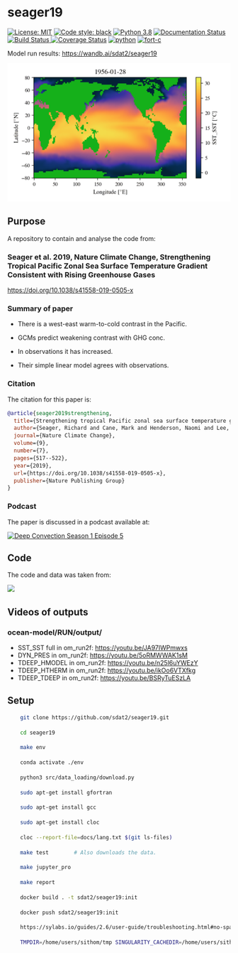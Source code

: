 # seager19
<a href="https://opensource.org/licenses/MIT"><img alt="License: MIT" src=https://img.shields.io/badge/License-MIT-blue.svg></a>
 <a href="https://github.com/psf/black"><img alt="Code style: black" src="https://img.shields.io/badge/code%20style-black-000000.svg"></a>
 <a href=https://www.python.org/downloads/release/python-388/><img src='https://img.shields.io/badge/python-3.8-blue.svg' alt='Python 3.8' /></a>
<a href='https://seager19.readthedocs.io/en/latest/?badge=latest'>
    <img src='https://readthedocs.org/projects/seager19/badge/?version=latest' alt='Documentation Status' />
</a>
<a href='https://travis-ci.com/sdat2/seager19'>
    <img src='https://travis-ci.com/sdat2/seager19.svg?branch=main' alt='Build Status' />
</a>
<a href='https://coveralls.io/github/sdat2/seager19?branch=main'><img src='https://coveralls.io/repos/github/sdat2/seager19/badge.svg?branch=main' alt='Coverage Status' /></a>
<a href=https://github.com/sdat2/seager19/actions><img src='https://github.com/sdat2/seager19/actions/workflows/python.yml/badge.svg' alt='python' /></a>
<a href=https://github.com/sdat2/seager19/actions><img src='https://github.com/sdat2/seager19/actions/workflows/fort-c.yml/badge.svg' alt='fort-c' /></a>

Model run results: <https://wandb.ai/sdat2/seager19>

![SST output over spin up period](gifs/om_diag_SST_SST.gif)

## Purpose

A repository to contain and analyse the code from:

### Seager et al. 2019, Nature Climate Change, Strengthening Tropical Pacific Zonal Sea Surface Temperature Gradient Consistent with Rising Greenhouse Gases

<https://doi.org/10.1038/s41558-019-0505-x>

### Summary of paper

- There is a west-east warm-to-cold contrast in the Pacific.

- GCMs predict weakening contrast with GHG conc.

- In observations it has increased.

- Their simple linear model agrees with observations.

### Citation

The citation for this paper is:

```bibtex
@article{seager2019strengthening,
  title={Strengthening tropical Pacific zonal sea surface temperature gradient consistent with rising greenhouse gases},
  author={Seager, Richard and Cane, Mark and Henderson, Naomi and Lee, Dong-Eun and Abernathey, Ryan and Zhang, Honghai},
  journal={Nature Climate Change},
  volume={9},
  number={7},
  pages={517--522},
  year={2019},
  url={https://doi.org/10.1038/s41558-019-0505-x},
  publisher={Nature Publishing Group}
}
```

### Podcast

The paper is discussed in a podcast available at:

<a href='https://deep-convection.org/2020/04/13/episode-5-richard-seager/'>
    <img src='https://deep-convection.org/wp-content/uploads/2020/02/DC_logo_small_rectangular.png' alt='Deep Convection Season 1 Episode 5' width='150' />
</a>

## Code

The code and data was taken from:

<a href='http://kage.ldeo.columbia.edu:81/SOURCES/.LDEO/.ClimateGroup/.PROJECTS/.PublicationsData/.Seager_etal_NCC-2019/'>
<img src='https://upload.wikimedia.org/wikipedia/en/thumb/f/f1/Columbia_University_shield.svg/1200px-Columbia_University_shield.svg.png', width='150'>
</a>

## Videos of outputs

### ocean-model/RUN/output/

- SST_SST full in om_run2f: <https://youtu.be/JA97IWPmwxs>
- DYN_PRES in om_run2f: <https://youtu.be/5oRMWWAK1sM>
- TDEEP_HMODEL in om_run2f: <https://youtu.be/n25l6uYWEzY>
- TDEEP_HTHERM in om_run2f: <https://youtu.be/ikOo6VTXfkg>
- TDEEP_TDEEP in om_run2f: <https://youtu.be/BSRyTuESzLA>

## Setup

```bash
    git clone https://github.com/sdat2/seager19.git

    cd seager19

    make env

    conda activate ./env

    python3 src/data_loading/download.py

    sudo apt-get install gfortran

    sudo apt-get install gcc

    sudo apt-get install cloc

    cloc --report-file=docs/lang.txt $(git ls-files)

    make test        # Also downloads the data.

    make jupyter_pro

    make report

    docker build . -t sdat2/seager19:init

    docker push sdat2/seager19:init

    https://sylabs.io/guides/2.6/user-guide/troubleshooting.html#no-space-left-on-device

    TMPDIR=/home/users/sithom/tmp SINGULARITY_CACHEDIR=/home/users/sithom/tmp singularity pull docker://sdat2/seager19:init
```
